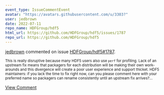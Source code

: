 ```yaml
---
event_type: IssueCommentEvent
avatar: "https://avatars.githubusercontent.com/u/3303?"
user: jedbrown
date: 2022-07-11
repo_name: HDFGroup/hdf5
html_url: https://github.com/HDFGroup/hdf5/issues/1787
repo_url: https://github.com/HDFGroup/hdf5
---
```


<a href='https://github.com/jedbrown' target='_blank'>jedbrown</a> commented on issue <a href='https://github.com/HDFGroup/hdf5/issues/1787' target='_blank'>HDFGroup/hdf5#1787</a>.

<small>This is really disruptive because many HDF5 users also use `perf` for profiling. Lack of an upstream fix means that packagers for each distribution will be making their own work-arounds and this divergence will create a poor user experience and support thicket. HDF5 maintainers: if you lack the time to fix right now, can you please comment here with your preferred name so packagers can rename consistently until an upstream fix arrives?...</small>

<a href='https://github.com/HDFGroup/hdf5/issues/1787' target='_blank'>View Comment</a>